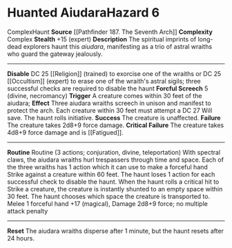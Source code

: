 ﻿---
ac: null
all_resistance: null
complexity: Complex
element: null
fortitude: null
hardness: null
hazard_type: Haunt
hp: null
id: '338'
immunity: null
level: '6'
name: Huanted Aiudara
rarity: Common
reflex: null
resistance: null
school: null
source: '[[DATABASE/source/Pathfinder 187. The Seventh Arch|Pathfinder #187: The Seventh
  Arch]]'
trait:
- '[[DATABASE/trait/Complex|Complex]]'
- '[[DATABASE/trait/Haunt|Haunt]]'
type: Hazard
weakness: null
will: null

---
# Huanted Aiudara<span class="item-type">Hazard 6</span>

<span class="item-trait">Complex</span><span class="item-trait">Haunt</span>
**Source** [[Pathfinder 187. The Seventh Arch]]
**Complexity** Complex
**Stealth** +15 (expert)
**Description** The spiritual imprints of long-dead explorers haunt this _aiudara_, manifesting as a trio of astral wraiths who guard the gateway jealously.

---
**Disable** DC 25 [[Religion]] (trained) to exorcise one of the wraiths or DC 25 [[Occultism]] (expert) to erase one of the wraith's astral sigils; three successful checks are required to disable the haunt
**Forcful Screech** <span class="action-icon">5</span> (divine, necromancy) **Trigger** A creature comes within 30 feet of the aiudara; **Effect** Three aiudara wraiths screech in unison and manifest to protect the arch. Each creature within 30 feet must attempt a DC 27 Will save. The haunt rolls initiative.
**Success** The creature is unaffected.
**Failure** The creature takes 2d8+9 force damage.
**Critical Failure** The creature takes 4d8+9 force damage and is [[Fatigued]].

---
**Routine** Routine (3 actions; conjuration, divine, teleportation) With spectral claws, the aiudara wraiths hurl trespassers through time and space. Each of the three wraiths has 1 action which it can use to make a forceful hand Strike against a creature within 60 feet. The haunt loses 1 action for each successful check to disable the haunt. When the haunt rolls a critical hit to Strike a creature, the creature is instantly shunted to an empty space within 30 feet. The haunt chooses which space the creature is transported to.
Melee <span class="action-icon">1</span> forceful hand +17 (magical), Damage 2d8+9 force; no multiple attack penalty

---
**Reset** The aiudara wraiths disperse after 1 minute, but the haunt resets after 24 hours.